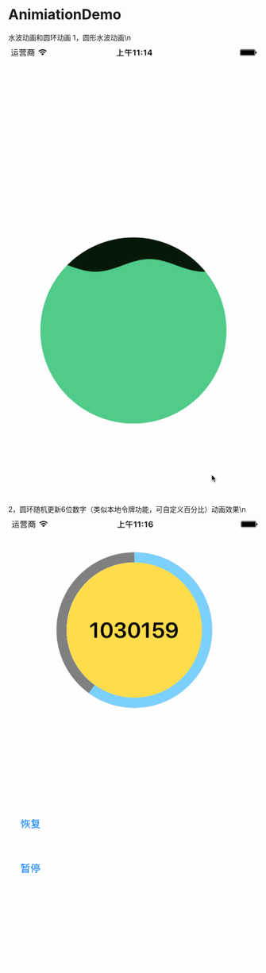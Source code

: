 # AnimiationDemo
水波动画和圆环动画
1，圆形水波动画\n

![image](https://github.com/lvyongtao/AnimationDemo/blob/master/waterWave1.gif)

2，圆环随机更新6位数字（类似本地令牌功能，可自定义百分比）动画效果\n

![image](https://github.com/lvyongtao/AnimationDemo/blob/master//roundCircle1.gif)


